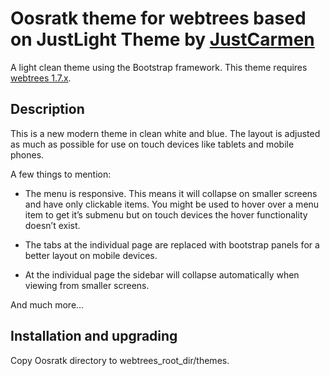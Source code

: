 Oosratk theme for webtrees based on JustLight Theme by [JustCarmen](http://justcarmen.nl)
============================

A light clean theme using the Bootstrap framework.
This theme requires [webtrees 1.7.x](https://github.com/fisharebest/webtrees).

Description
-----------
This is a new modern theme in clean white and blue. The layout is adjusted as much as possible for use on touch devices like tablets and mobile phones.

A few things to mention:
* The menu is responsive. This means it will collapse on smaller screens and have only clickable items. You might be used to hover over a menu item to get it’s submenu but on touch devices the hover functionality doesn’t exist.

* The tabs at the individual page are replaced with bootstrap panels for a better layout on mobile devices.

* At the individual page the sidebar will collapse automatically when viewing from smaller screens.

And much more...


Installation and upgrading
--------------------------
Copy Oosratk directory to webtrees_root_dir/themes.
